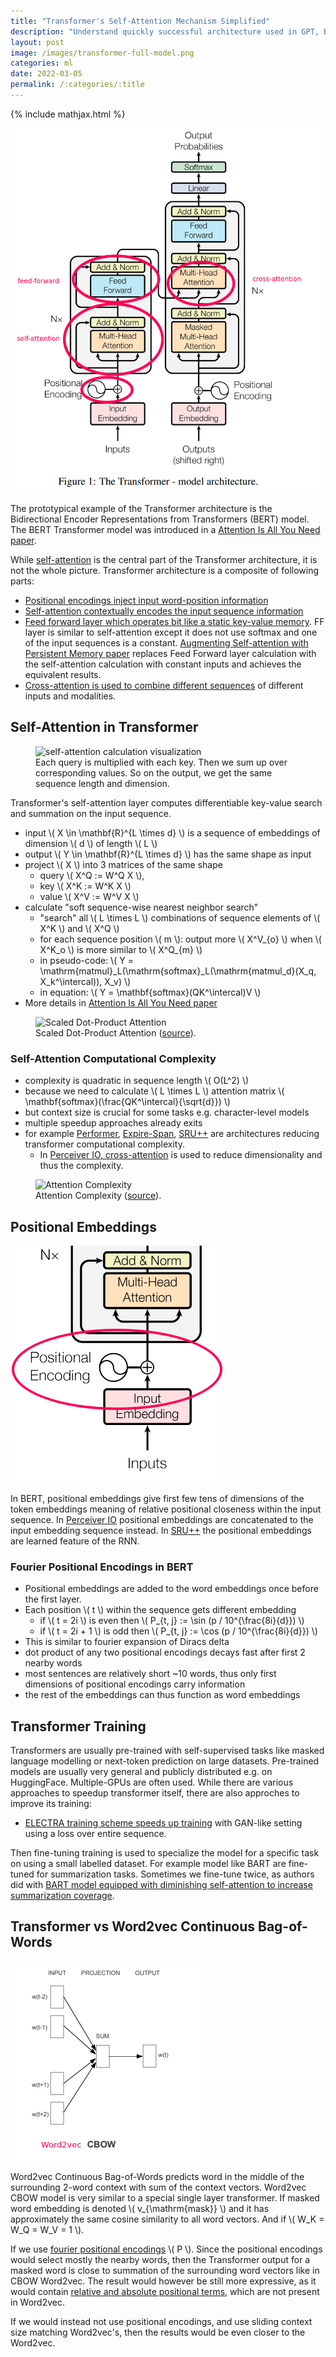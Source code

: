 ```yaml
---
title: "Transformer's Self-Attention Mechanism Simplified"
description: "Understand quickly successful architecture used in GPT, BERT, and other famous transformer models."
layout: post
image: /images/transformer-full-model.png
categories: ml
date: 2022-03-05
permalink: /:categories/:title
---
```


{% include mathjax.html %}

![BERT full model diagram](/images/transformer-full-model.png)

The prototypical example of the Transformer architecture is the Bidirectional Encoder Representations from Transformers (BERT) model. The BERT Transformer model was introduced in a [Attention Is All You Need paper](https://arxiv.org/abs/1706.03762).

While [self-attention](#self-attention-in-transformer) is the central part of the Transformer architecture, it is not the whole picture.
Transformer architecture is a composite of following parts:
- [Positional encodings inject input word-position information](#positional-embeddings)
- [Self-attention contextually encodes the input sequence information](#self-attention-in-transformer)
- [Feed forward layer which operates bit like a static key-value memory](/ml/Feed-Forward-Self-Attendion-Key-Value-Memory). FF layer is similar to self-attention except it does not use softmax and one of the input sequences is a constant.
  [Augmenting Self-attention with Persistent Memory paper](/ml/Feed-Forward-Self-Attendion-Key-Value-Memory) replaces Feed Forward layer calculation with the self-attention calculation with constant inputs and achieves the equivalent results.
- [Cross-attention is used to combine different sequences](/ml/cross-attention-in-transformer-architecture) of different inputs and modalities.

## Self-Attention in Transformer
<figure class="figure">
    <img
        class="figure-img img-fluid rounded lazyload"
        data-src="/images/self-attention-calculation-visualisation.png"
        alt="self-attention calculation visualization"/>
    <figcaption class="figure-caption">Each query is multiplied with each key. Then we sum up over corresponding values. So on the output, we get the same sequence length and dimension.</figcaption>
</figure>

Transformer's self-attention layer computes differentiable key-value search and summation on the input sequence.

- input \\( X \in \mathbf{R}^{L \times d} \\) is a sequence of embeddings of dimension \\( d \\) of length \\( L \\)
- output \\( Y \in \mathbf{R}^{L \times d} \\) has the same shape as input
- project \\( X \\) into 3 matrices of the same shape
  - query \\( X^Q := W^Q X \\),
  - key \\( X^K := W^K X \\)
  - value \\( X^V := W^V X \\)
- calculate "soft sequence-wise nearest neighbor search"
  - "search" all \\( L \times L \\) combinations of sequence elements of \\( X^K \\) and \\( X^Q \\)
  - for each sequence position \\( m \\): output more \\( X^V_{o} \\) when \\( X^K_o \\) is more similar to \\( X^Q_{m} \\)
  - in pseudo-code: \\( Y = \mathrm{matmul}_L(\mathrm{softmax}_L(\mathrm{matmul_d}(X_q, X_k^\intercal)), X_v) \\)
  - in equation: \\( Y = \mathbf{softmax}(QK^\intercal)V \\)
- More details in [Attention Is All You Need paper](https://arxiv.org/abs/1706.03762)

<figure class="figure">
    <img
        class="figure-img img-fluid rounded lazyload"
        alt="Scaled Dot-Product Attention"
        data-src="/images/expire-span-attention-recap.png"
        style="max-width: 500px">
    <figcaption class="figure-caption">
        Scaled Dot-Product Attention (<a href="https://arxiv.org/pdf/1706.03762.pdf">source</a>).
    </figcaption>
</figure>

### Self-Attention Computational Complexity
- complexity is quadratic in sequence length \\( O(L^2) \\)
- because we need to calculate \\( L \times L \\) attention matrix \\( \mathbf{softmax}(\frac{QK^\intercal}{\sqrt{d}}) \\)
- but context size is crucial for some tasks e.g. character-level models
- multiple speedup approaches already exits
- for example [Performer](/ml/Performers-FAVOR+-Faster-Transformer-Attention), [Expire-Span](/ml/expire-span-scaling-transformer-by-forgetting), [SRU++](/ml/SRU++-Speeds-Up-Transformer-with-Simple-Recurrent-Unit-RNN) are architectures reducing transformer computational complexity.
  - In [Perceiver IO, cross-attention](/ml/cross-attention-in-transformer-architecture#cross-attention-in-perceiver-io) is used to reduce dimensionality and thus the complexity.

<figure class="figure">
    <img
        class="figure-img img-fluid rounded lazyload"
        alt="Attention Complexity"
        data-src="/images/expire-span-attention-complexity.png"
        style="max-width: 500px">
    <figcaption class="figure-caption">
        Attention Complexity (<a href="https://arxiv.org/pdf/2009.14794.pdf">source</a>).
    </figcaption>
</figure>


## Positional Embeddings

![positional embeddings in BERT architecture](/images/transformer-positional-embeddings.png)

In BERT, positional embeddings give first few tens of dimensions of the token embeddings meaning of relative positional closeness within the input sequence.
In [Perceiver IO](/ml/cross-attention-in-transformer-architecture#cross-attention-in-perceiver-io) positional embeddings are concatenated to the input embedding sequence instead.
In [SRU++](/ml/SRU++-Speeds-Up-Transformer-with-Simple-Recurrent-Unit-RNN) the positional embeddings are learned feature of the RNN.


### Fourier Positional Encodings in BERT
- Positional embeddings are added to the word embeddings once before the first layer.
- Each position \\( t \\) within the sequence gets different embedding
  - if \\( t = 2i \\) is even then \\( P_{t, j} := \sin (p / 10^{\frac{8i}{d}})  \\)
  - if \\( t = 2i + 1 \\) is odd then \\( P_{t, j} := \cos (p / 10^{\frac{8i}{d}})  \\)
- This is similar to fourier expansion of Diracs delta
- dot product of any two positional encodings decays fast after first 2 nearby words
- most sentences are relatively short ~10 words, thus only first dimensions of positional encodings carry information
- the rest of the embeddings can thus function as word embeddings


## Transformer Training
Transformers are usually pre-trained with self-supervised tasks like masked language modelling or next-token prediction on large datasets.
Pre-trained models are usually very general and publicly distributed e.g. on HuggingFace.
Multiple-GPUs are often used. While there are various approaches to speedup transformer itself, there are also approches to improve its training:
- [ELECTRA training scheme speeds up training](/ml/electra-4x-cheaper-bert-training) with GAN-like setting using a loss over entire sequence.

Then fine-tuning training is used to specialize the model for a specific task on using a small labelled dataset.
For example model like BART are fine-tuned for summarization tasks.
Sometimes we fine-tune twice, as authors did with [BART model equipped with diminishing self-attention to increase summarization coverage](/ml/submodularity-in-ranking-summarization-and-self-attention).


## Transformer vs Word2vec Continuous Bag-of-Words

![Word2vec CBOW](/images/transformer-and-word2vec-cbow.png)


Word2vec Continuous Bag-of-Words predicts word in the middle of the surrounding 2-word context with sum of the context vectors.
Word2vec CBOW model is very similar to a special single layer transformer.
If masked word embedding is denoted \\( v_{\mathrm{mask}} \\) and it has approximately the same cosine similarity to all word vectors.
And if \\( W_K = W_Q = W_V = 1 \\). 

If we use [fourier positional encodings](#fourier-positional-encodings-in-bert) \\( P \\).
Since the positional encodings would select mostly the nearby words, then the Transformer output for a masked word is close to summation of the surrounding word vectors like in CBOW Word2vec.
The result would however be still more expressive, as it would contain [relative and absolute positional terms](https://www.reddit.com/r/MachineLearning/comments/cttefo/d_positional_encoding_in_transformer/exs7d08/),
which are not present in Word2vec.

If we would instead not use positional encodings, and use sliding context size matching Word2vec's, then the results would be even closer to the Word2vec.